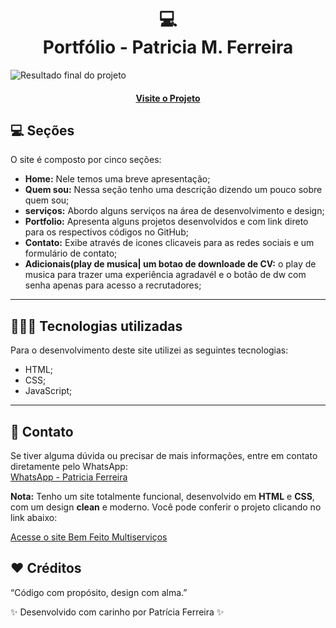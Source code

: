 <h1 align="center">
  💻<br>Portfólio - Patricia M. Ferreira
</h1>

![Resultado final do projeto](images/print.JPG)

<h4 align="center">
  <a href="https://pattymarwebdev.github.io/PortfolioPatricia/" target="_blank">
    Visite o Projeto
  </a>
</h4>


## 💻 Seções

O site é composto por cinco seções:

- **Home:** Nele temos uma breve apresentação;
- **Quem sou:** Nessa seção tenho uma descrição dizendo um pouco sobre quem sou;
- **serviços:** Abordo alguns  serviços na área de desenvolvimento e design;
- **Portfolio:** Apresenta alguns projetos desenvolvidos e com link direto para os respectivos códigos no GitHub;
- **Contato:** Exibe através de icones clicaveis para as redes sociais e um formulário de contato;
- **Adicionais(play de musica| um botao de downloade de CV:** o play de musica para trazer uma experiência agradavél e o botão de dw com senha apenas para acesso a recrutadores;

---

## 👨🏻‍💻 Tecnologias utilizadas

Para o desenvolvimento deste site utilizei as seguintes tecnologias:

- HTML;
- CSS;
- JavaScript;

---
## 📩 Contato

Se tiver alguma dúvida ou precisar de mais informações, entre em contato diretamente pelo WhatsApp:  
[WhatsApp - Patricia Ferreira](https://wa.me/5534999035964)

**Nota:** 
Tenho um site totalmente funcional, desenvolvido em **HTML** e **CSS**, com um design **clean** e moderno. Você pode conferir o projeto clicando no link abaixo:

<a href="https://pattymarwebdev.github.io/sitebemfeitomultiservicos/" target="_blank">Acesse o site Bem Feito Multiserviços</a>

## ❤️ Créditos

“Código com propósito, design com alma.”

✨ Desenvolvido com carinho por Patrícia Ferreira ✨

